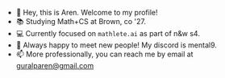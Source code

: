 - 👋 Hey, this is Aren. Welcome to my profile!
- 📚 Studying Math+CS at Brown, co '27.
- 💻 Currently focused on `mathlete.ai` as part of n&w s4.
- 💞️ Always happy to meet new people! My discord is mental9.
- 📫 More professionally, you can reach me by email at guralparen@gmail.com

<!---
guralpa/guralpa is a ✨ special ✨ repository because its `README.md` (this file) appears on your GitHub profile.
You can click the Preview link to take a look at your changes.
--->
